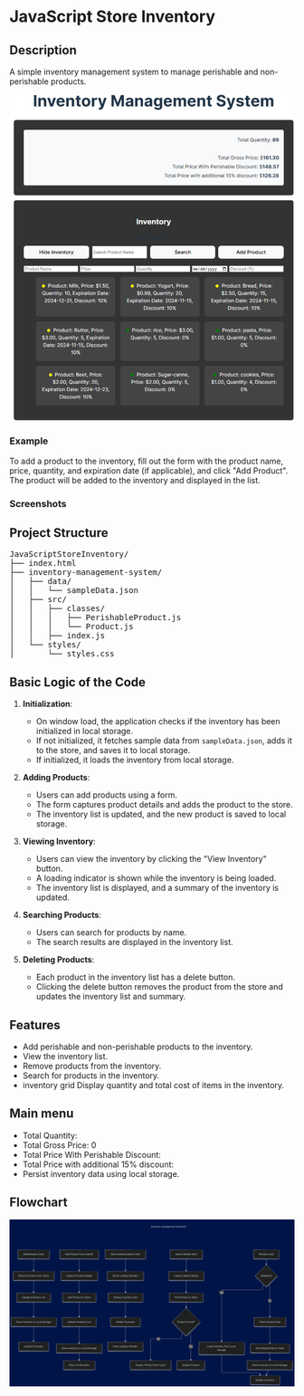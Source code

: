 # JavaScript Store Inventory

## Description
A simple inventory management system to manage perishable and non-perishable products.

![Inventory Management System](assets/images/inventorymanagement.png)

### Example

To add a product to the inventory, fill out the form with the product name, price, quantity, and expiration date (if applicable), and click "Add Product". The product will be added to the inventory and displayed in the list.

### Screenshots

## Project Structure

<pre>
JavaScriptStoreInventory/
├── index.html
├── inventory-management-system/
│   ├── data/
│   │   └── sampleData.json
│   ├── src/
│   │   ├── classes/
│   │   │   ├── PerishableProduct.js
│   │   │   └── Product.js
│   │   ├── index.js
│   └── styles/
│       └── styles.css
</pre>


## Basic Logic of the Code

1. **Initialization**:
   - On window load, the application checks if the inventory has been initialized in local storage.
   - If not initialized, it fetches sample data from `sampleData.json`, adds it to the store, and saves it to local storage.
   - If initialized, it loads the inventory from local storage.

2. **Adding Products**:
   - Users can add products using a form.
   - The form captures product details and adds the product to the store.
   - The inventory list is updated, and the new product is saved to local storage.

3. **Viewing Inventory**:
   - Users can view the inventory by clicking the "View Inventory" button.
   - A loading indicator is shown while the inventory is being loaded.
   - The inventory list is displayed, and a summary of the inventory is updated.

4. **Searching Products**:
   - Users can search for products by name.
   - The search results are displayed in the inventory list.

5. **Deleting Products**:
   - Each product in the inventory list has a delete button.
   - Clicking the delete button removes the product from the store and updates the inventory list and summary.


## Features
- Add perishable and non-perishable products to the inventory.
- View the inventory list.
- Remove products from the inventory.
- Search for products in the inventory.
- inventory grid Display quantity and total cost of items in the inventory.

## Main menu
 - Total Quantity: 
 - Total Gross Price: 0
 - Total Price With Perishable Discount:
 - Total Price with additional 15% discount:
 - Persist inventory data using local storage.

## Flowchart 

![Flowchart logic System](assets/images/inventorydiagram.png)
